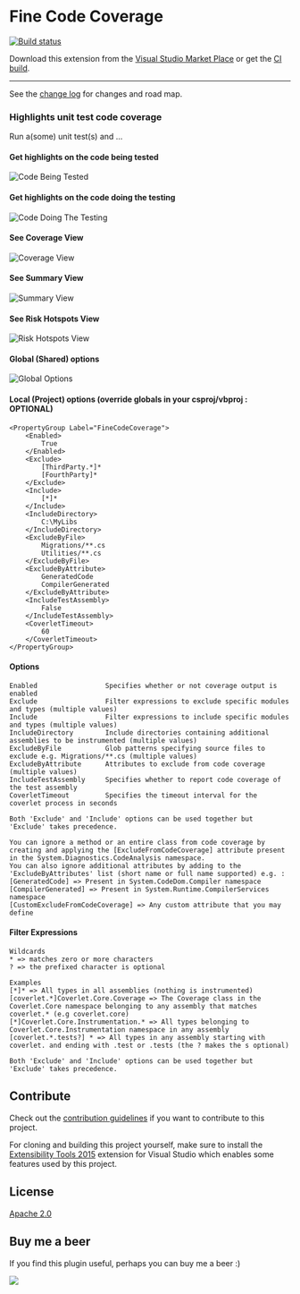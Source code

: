 # Fine Code Coverage

[![Build status](https://ci.appveyor.com/api/projects/status/yq8s0ridnphpx4ig?svg=true)](https://ci.appveyor.com/project/FortuneN/finecodecoverage)

Download this extension from the [Visual Studio Market Place](https://marketplace.visualstudio.com/items?itemName=FortuneNgwenya.FineCodeCoverage)
or get the [CI build](https://www.vsixgallery.com/extension/fcc-f339fe606-9d51-4fca-895c-d50375137b62).

---------------------------------------

See the [change log](CHANGELOG.md) for changes and road map.

### Highlights unit test code coverage
Run a(some) unit test(s) and ...

#### Get highlights on the code being tested
![Code Being Tested](Art/preview-subject.png)

#### Get highlights on the code doing the testing
![Code Doing The Testing](Art/preview-test.png)

#### See Coverage View
![Coverage View](Art/Output-Coverage.png)

#### See Summary View
![Summary View](Art/Output-Summary.png)

#### See Risk Hotspots View
![Risk Hotspots View](Art/Output-RiskHotspots.png)

#### Global (Shared) options
![Global Options](Art/Options-Global.png)

#### Local (Project) options (override globals in your csproj/vbproj : OPTIONAL)
```
<PropertyGroup Label="FineCodeCoverage">
	<Enabled>
		True
	</Enabled>
	<Exclude>
		[ThirdParty.*]*
		[FourthParty]*
	</Exclude>
	<Include>
		[*]*
	</Include>
	<IncludeDirectory>
		C:\MyLibs
	</IncludeDirectory>
	<ExcludeByFile>
		Migrations/**.cs
		Utilities/**.cs
	</ExcludeByFile>
	<ExcludeByAttribute>
		GeneratedCode
		CompilerGenerated
	</ExcludeByAttribute>
	<IncludeTestAssembly>
		False
	</IncludeTestAssembly>
	<CoverletTimeout>
		60
	</CoverletTimeout>
</PropertyGroup>
```

#### Options
```
Enabled                 Specifies whether or not coverage output is enabled
Exclude                 Filter expressions to exclude specific modules and types (multiple values)
Include                 Filter expressions to include specific modules and types (multiple values)
IncludeDirectory        Include directories containing additional assemblies to be instrumented (multiple values)
ExcludeByFile           Glob patterns specifying source files to exclude e.g. Migrations/**.cs (multiple values)
ExcludeByAttribute      Attributes to exclude from code coverage (multiple values)
IncludeTestAssembly     Specifies whether to report code coverage of the test assembly
CoverletTimeout         Specifies the timeout interval for the coverlet process in seconds

Both 'Exclude' and 'Include' options can be used together but 'Exclude' takes precedence.

You can ignore a method or an entire class from code coverage by creating and applying the [ExcludeFromCodeCoverage] attribute present in the System.Diagnostics.CodeAnalysis namespace.
You can also ignore additional attributes by adding to the 'ExcludeByAttributes' list (short name or full name supported) e.g. :
[GeneratedCode] => Present in System.CodeDom.Compiler namespace
[CompilerGenerated] => Present in System.Runtime.CompilerServices namespace
[CustomExcludeFromCodeCoverage] => Any custom attribute that you may define
```

#### Filter Expressions
```
Wildcards
* => matches zero or more characters
? => the prefixed character is optional
		
Examples
[*]* => All types in all assemblies (nothing is instrumented)
[coverlet.*]Coverlet.Core.Coverage => The Coverage class in the Coverlet.Core namespace belonging to any assembly that matches coverlet.* (e.g coverlet.core)
[*]Coverlet.Core.Instrumentation.* => All types belonging to Coverlet.Core.Instrumentation namespace in any assembly
[coverlet.*.tests?] * => All types in any assembly starting with coverlet. and ending with .test or .tests (the ? makes the s optional)

Both 'Exclude' and 'Include' options can be used together but 'Exclude' takes precedence.
```
 
## Contribute
Check out the [contribution guidelines](CONTRIBUTING.md)
if you want to contribute to this project.

For cloning and building this project yourself, make sure
to install the
[Extensibility Tools 2015](https://visualstudiogallery.msdn.microsoft.com/ab39a092-1343-46e2-b0f1-6a3f91155aa6)
extension for Visual Studio which enables some features
used by this project.

## License
[Apache 2.0](LICENSE)

## Buy me a beer
If you find this plugin useful, perhaps you can buy me a beer :)

[<img src="https://www.paypalobjects.com/webstatic/mktg/Logo/pp-logo-100px.png">](https://paypal.me/FortuneNgwenya)